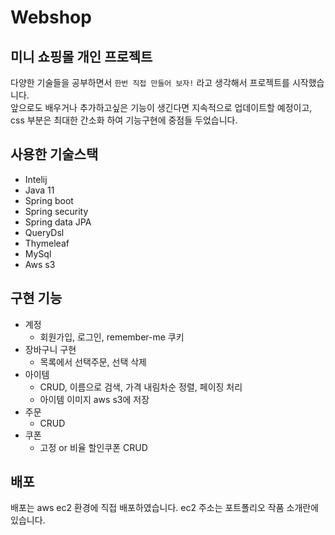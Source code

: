 # Webshop
## 미니 쇼핑몰 개인 프로젝트
 다양한 기술들을 공부하면서 `한번 직접 만들어 보자!` 라고 생각해서 프로젝트를 시작했습니다.
 </br>
 앞으로도 배우거나 추가하고싶은 기능이 생긴다면 지속적으로 업데이트할 예정이고,
 </br>
 css 부분은 최대한 간소화 하여 기능구현에 중점들 두었습니다.
 </br>
 
## 사용한 기술스택
* Intelij
* Java 11
* Spring boot
* Spring security
* Spring data JPA
* QueryDsl
* Thymeleaf
* MySql
* Aws s3

## 구현 기능
* 계정
  * 회원가입, 로그인, remember-me 쿠키
* 장바구니 구현
  * 목록에서 선택주문, 선택 삭제
* 아이템
  * CRUD, 이름으로 검색, 가격 내림차순 정렬, 페이징 처리
  * 아이템 이미지 aws s3에 저장
* 주문
  * CRUD 
* 쿠폰
  * 고정 or 비율 할인쿠폰 CRUD

## 배포
배포는 aws ec2 환경에 직접 배포하였습니다.
ec2 주소는 포트폴리오 작품 소개란에 있습니다.
